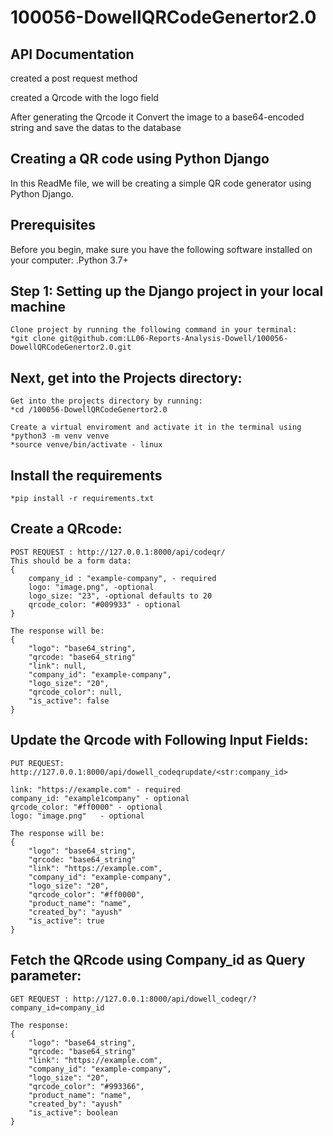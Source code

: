 # 100056-DowellQRCodeGenertor2.0

## API Documentation 

created a post request method

created a Qrcode with the logo field

After generating the Qrcode it Convert the image to a base64-encoded string and save the datas to the database

## Creating a QR code using Python Django

In this ReadMe file, we will be creating a simple QR code generator using Python Django. 

## Prerequisites

Before you begin, make sure you have the following software installed on your computer:
    .Python 3.7+
    
## Step 1: Setting up the Django project in your local machine
    
    Clone project by running the following command in your terminal:
    *git clone git@github.com:LL06-Reports-Analysis-Dowell/100056-DowellQRCodeGenertor2.0.git

## Next, get into the Projects directory:

    Get into the projects directory by running:
    *cd /100056-DowellQRCodeGenertor2.0

    Create a virtual enviroment and activate it in the terminal using
    *python3 -m venv venve
    *source venve/bin/activate - linux

## Install the requirements

    *pip install -r requirements.txt

## Create a QRcode:
    POST REQUEST : http://127.0.0.1:8000/api/codeqr/
    This should be a form data:
    {
        company_id : "example-company", - required
        logo: "image.png", -optional
        logo_size: "23", -optional defaults to 20 
        qrcode_color: "#009933" - optional
    }

    The response will be:
    {
        "logo": "base64_string",
        "qrcode: "base64_string"
        "link": null,
        "company_id": "example-company",
        "logo_size": "20",
        "qrcode_color": null,
        "is_active": false
    }
    
    
## Update the Qrcode with Following Input Fields:
    PUT REQUEST: http://127.0.0.1:8000/api/dowell_codeqrupdate/<str:company_id>

    link: "https://example.com" - required
    company_id: "example1company" - optional
    qrcode_color: "#ff0000" - optional
    logo: "image.png"   - optional

    The response will be:
    {
        "logo": "base64_string",
        "qrcode: "base64_string"
        "link": "https://example.com",
        "company_id": "example-company",
        "logo_size": "20",
        "qrcode_color": "#ff0000",
        "product_name": "name",
        "created_by": "ayush" 
        "is_active": true
    }


## Fetch the QRcode using Company_id as Query parameter:

    GET REQUEST : http://127.0.0.1:8000/api/dowell_codeqr/?company_id=company_id

    The response:
    {
        "logo": "base64_string",
        "qrcode: "base64_string"
        "link": "https://example.com",
        "company_id": "example-company",
        "logo_size": "20",
        "qrcode_color": "#993366",
        "product_name": "name",
        "created_by": "ayush" 
        "is_active": boolean
    }
    